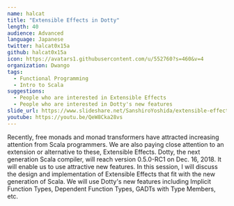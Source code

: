 ```yaml
---
name: halcat
title: "Extensible Effects in Dotty"
length: 40
audience: Advanced
language: Japanese
twitter: halcat0x15a
github: halcat0x15a
icon: https://avatars1.githubusercontent.com/u/552760?s=460&v=4
organization: Dwango
tags:
  - Functional Programming
  - Intro to Scala
suggestions:
  - People who are interested in Extensible Effects
  - People who are interested in Dotty's new features
slide_url: https://www.slideshare.net/SanshiroYoshida/extensible-effects-in-dotty
youtube: https://youtu.be/QeW8Cka28vs
---
```

Recently, free monads and monad transformers have attracted increasing attention from Scala programmers. We are also paying close attention to an extension or alternative to these, Extensible Effects.
Dotty, the next generation Scala compiler, will reach version 0.5.0-RC1 on Dec. 16, 2018. It will enable us to use attractive new features.
In this session, I will discuss the design and implementation of Extensible Effects that fit with the new generation of Scala. We will use Dotty's new features including Implicit Function Types, Dependent Function Types, GADTs with Type Members, etc.

